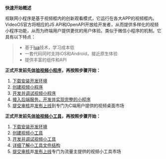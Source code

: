 **快速开始概述**

视联网小程序是基于视频框内的创新观看模式，它运行在各大APP的视频框内。  
VideoOS官方将相应的JS API和OpenAPI开放给开发者，从而提供多样化的视频小程序功能，从而为终端用户提供更优的用户体验。类似于微信小程序的机制。它具有以下特点：
>* 基于[lua](https://www.runoob.com/lua/lua-tutorial.html)技术，学习成本低
>* 一套代码同时支持iOS和Android，接近原生体验
>* 提供丰富的组件和API

**正式开发前先[体验视频小程序](../getting-started/experience-miniprogram-demo.md)，再按照步骤开始：**

1. [下载安装开发环境](../introduce/setting-up-the-environment.md)
2. [创建视频小程序](../introduce/create-miniprogram.md)
3. [开发并调试视频小程序](../introduce/iosdebug.md)
4. [接入后端服务，开发并实现完整的小程序](./todo-backend-overview.md)
5. [提交审核](../introduce/submit-new-miniprogram-version.md)并[发布上线](../introduce/publish-miniprogram.md)到专门为C端用户提供的视频桌面市场




**正式开发前先[体验视频小工具](../getting-started/experience-minitool-demo.md)，再按照步骤开始：**

1. [下载安装开发环境](../introduce/setting-up-the-environment.md)
2. [创建视频小工具](../introduce/create-minitool.md)
3. [开发并调试视频小工具](../introduce/iosdebug.md)
4. [详细了解小工具文件结构](minitool-framework.md)
5. [提交审核](../introduce/submit-new-minitool-version.md)并[发布上线](../introduce/publish-minitool.md)专门为流量主提供的视频小工具市场